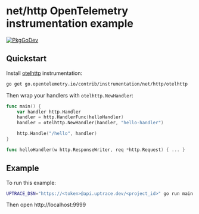 # net/http OpenTelemetry instrumentation example

[![PkgGoDev](https://pkg.go.dev/badge/go.opentelemetry.io/contrib/instrumentation/net/http/otelhttp)](https://pkg.go.dev/go.opentelemetry.io/contrib/instrumentation/net/http/otelhttp)

## Quickstart

Install
[otelhttp](https://github.com/open-telemetry/opentelemetry-go-contrib/tree/master/instrumentation/net/http/otelhttp)
instrumentation:

```bash
go get go.opentelemetry.io/contrib/instrumentation/net/http/otelhttp
```

Then wrap your handlers with `otelhttp.NewHandler`:

```go
func main() {
    var handler http.Handler
    handler = http.HandlerFunc(helloHandler)
    handler = otelhttp.NewHandler(handler, "hello-handler")

    http.Handle("/hello", handler)
}

func helloHandler(w http.ResponseWriter, req *http.Request) { ... }
```

## Example

To run this example:

```bash
UPTRACE_DSN="https://<token>@api.uptrace.dev/<project_id>" go run main.go
```

Then open http://localhost:9999
